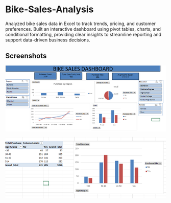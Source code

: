 # Bike-Sales-Analysis
Analyzed bike sales data in Excel to track trends, pricing, and customer preferences. Built an interactive dashboard using pivot tables, charts, and conditional formatting, providing clear insights to streamline reporting and support data-driven business decisions.
## Screenshots

![Dashboard Overview](Bike%20Excel%20Dashboard.png)

![Sales Trend](Dashboard2.png)
